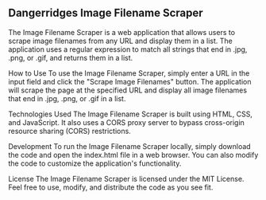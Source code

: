 ## Dangerridges Image Filename Scraper

The Image Filename Scraper is a web application that allows users to scrape image filenames from any URL and display them in a list. The application uses a regular expression to match all strings that end in .jpg, .png, or .gif, and returns them in a list.

How to Use
To use the Image Filename Scraper, simply enter a URL in the input field and click the "Scrape Image Filenames" button. The application will scrape the page at the specified URL and display all image filenames that end in .jpg, .png, or .gif in a list.

Technologies Used
The Image Filename Scraper is built using HTML, CSS, and JavaScript. It also uses a CORS proxy server to bypass cross-origin resource sharing (CORS) restrictions.

Development
To run the Image Filename Scraper locally, simply download the code and open the index.html file in a web browser. You can also modify the code to customize the application's functionality.

License
The Image Filename Scraper is licensed under the MIT License. Feel free to use, modify, and distribute the code as you see fit.
